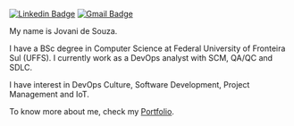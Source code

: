 
[![Linkedin Badge](https://img.shields.io/badge/-Linkedin-0d1726?style=flat-square&logo=Linkedin&logoColor=white&link=https://www.linkedin.com/in/jovani-de-souza-94ba9b67/)](https://www.linkedin.com/in/jovani-de-souza-94ba9b67/) 
[![Gmail Badge](https://img.shields.io/badge/-Gmail-0d1726?style=flat-square&logo=Gmail&logoColor=white&link=mailto:jovanidesouza@gmail.com)](mailto:jovanidesouza@gmail.com)

My name is Jovani de Souza.

I have a BSc degree in Computer Science at Federal University of Fronteira Sul (UFFS). I currently work as a DevOps analyst with SCM, QA/QC and SDLC.

I have interest in DevOps Culture, Software Development, Project Management and IoT.

To know more about me, check my <a href="https://jovanidesouza.github.io/" target="_blank">Portfolio</a>.
